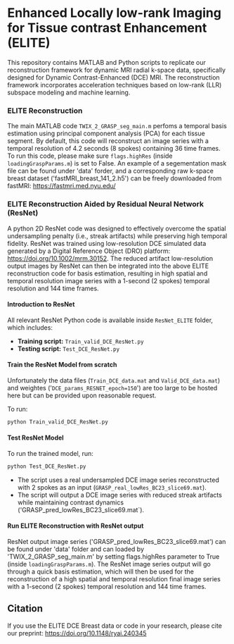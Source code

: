 # Enhanced Locally low-rank Imaging for Tissue contrast Enhancement (ELITE)

This repository contains MATLAB and Python scripts to replicate our reconstruction framework for dynamic MRI radial k-space data, specifically designed for Dynamic Contrast-Enhanced (DCE) MRI. The reconstruction framework incorporates acceleration techniques based on low-rank (LLR) subspace modeling and machine learning. 

### ELITE Reconstruction

The main MATLAB code `TWIX_2_GRASP_seg_main.m` perfoms a temporal basis estimation using principal component analysis (PCA) for each tissue segment. By default, this code will reconstruct an image series with a temporal resolution of 4.2 seconds (8 spokes) containing 36 time frames. To run this code, please make sure `flags.highRes` (inside `loadingGraspParams.m`) is set to False. An example of a segementation mask file can be found under 'data' forder, and a corresponding raw k-space breast dataset ('fastMRI_breast_141_2.h5') can be freely downloaded from fastMRI: https://fastmri.med.nyu.edu/

### ELITE Reconstruction Aided by Residual Neural Network (ResNet)

A python 2D ResNet code was designed to effectively overcome the spatial undersampling penalty (i.e., streak artifacts) while preserving high temporal fidelity. ResNet was trained using low-resolution DCE simulated data generated by a Digital Reference Object (DRO) platform: https://doi.org/10.1002/mrm.30152. The reduced artifact low-resolution output images by ResNet can then be integrated into the above ELITE reconstruction code for basis estimation, resulting in high spatial and temporal resolution image series with a 1-second (2 spokes) temporal resolution and 144 time frames.

#### Introduction to ResNet  

All relevant ResNet Python code is available inside `ResNet_ELITE` folder, which includes:

- **Training script:** `Train_valid_DCE_ResNet.py`
- **Testing script:** `Test_DCE_ResNet.py`

#### Train the ResNet Model from scratch

Unfortunately the data files (`Train_DCE_data.mat` and `Valid_DCE_data.mat`) and weightes ('`DCE_params_RESNET_epoch=150`') are too large to be hosted here but can be provided upon reasonable request.

To run:
```bash
python Train_valid_DCE_ResNet.py
```
#### Test ResNet Model

To run the trained model, run:

```bash
python Test_DCE_ResNet.py
```

- The script uses a real undersampled DCE image series reconstructed with 2 spokes as an input (`GRASP_real_lowRes_BC23_slice69.mat`).
- The script will output a DCE image series with reduced streak artifacts while maintaining contrast dynamics ('GRASP_pred_lowRes_BC23_slice69.mat`).

#### Run ELITE Reconstruction with ResNet output 

ResNet output image series ('GRASP_pred_lowRes_BC23_slice69.mat') can be found under 'data' folder and can loaded by 'TWIX_2_GRASP_seg_main.m' by setting flags.highRes parameter to True (inside `loadingGraspParams.m`). The ResNet image series output will go through a quick basis estimation, which will then be used for the reconstruction of a high spatial and temporal resolution final image series with a 1-second (2 spokes) temporal resolution and 144 time frames. 

## Citation

If you use the ELITE DCE Breast data or code in your research, please cite our preprint: https://doi.org/10.1148/ryai.240345
